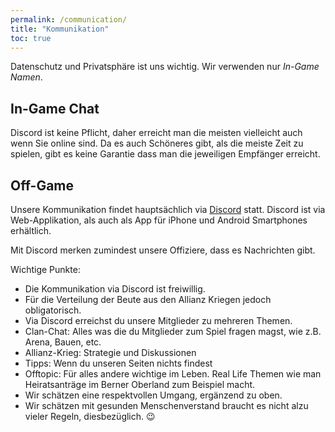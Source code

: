```yaml
---
permalink: /communication/
title: "Kommunikation"
toc: true
---
```


Datenschutz und Privatsphäre ist uns wichtig. Wir verwenden nur *In-Game Namen*.

## In-Game Chat

Discord ist keine Pflicht, daher erreicht man die meisten vielleicht auch wenn Sie online sind.
Da es auch Schöneres gibt, als die meiste Zeit zu spielen, gibt es keine Garantie dass man die jeweiligen Empfänger erreicht.

## Off-Game

Unsere Kommunikation findet hauptsächlich via [Discord](https://discordapp.com) statt.
Discord ist via Web-Applikation, als auch als App für iPhone und Android Smartphones erhältlich.

Mit Discord merken zumindest unsere Offiziere, dass es Nachrichten gibt.

Wichtige Punkte:
- Die Kommunikation via Discord ist freiwillig.
- Für die Verteilung der Beute aus den Allianz Kriegen jedoch obligatorisch.
- Via Discord erreichst du unsere Mitglieder zu mehreren Themen.
 - Clan-Chat: Alles was die du Mitglieder zum Spiel fragen magst, wie z.B. Arena, Bauen, etc.
 - Allianz-Krieg: Strategie und Diskussionen
 - Tipps: Wenn du unseren Seiten nichts findest
 - Offtopic: Für alles andere wichtige im Leben. Real Life Themen wie man Heiratsanträge im Berner Oberland zum Beispiel macht.
- Wir schätzen eine respektvollen Umgang, ergänzend zu oben.
- Wir schätzen mit gesunden Menschenverstand braucht es nicht alzu vieler Regeln, diesbezüglich. :wink:
